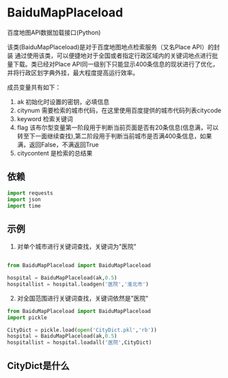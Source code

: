 # BaiduMapPlaceload

百度地图API数据加载接口(Python)


该类(BaiduMapPlaceload)是对于百度地图地点检索服务（又名Place API）的封装
通过使用该类，可以便捷地对于全国或者指定行政区域内的关键词地点进行批量下载。类已经对Place API同一级别下只能显示400条信息的现状进行了优化，并将行政区划字典外挂，最大程度提高运行效率。
    
成员变量共有如下：
    
1. ak 初始化时设置的密钥，必填信息
2. citynum  需要检索的城市代码，在这里使用百度提供的城市代码列表citycode
3. keyword  检索关键词
4. flag 该布尔型变量第一阶段用于判断当前页面是否有20条信息(信息满，可以转至下一面继续查找),第二阶段用于判断当前城市是否满400条信息，如果满，返回False，不满返回True
5. citycontent 是检索的总结果
    
## 依赖

```python
import requests
import json
import time
```

## 示例

1. 对单个城市进行关键词查找，关键词为"医院"

```python

from BaiduMapPlaceload import BaiduMapPlaceload

hospital = BaiduMapPlaceload(ak,0.5)
hospitallist = hospital.loadgen('医院','淮北市')

```

2. 对全国范围进行关键词查找，关键词依然是"医院"

```python
from BaiduMapPlaceload import BaiduMapPlaceload
import pickle

CityDict = pickle.load(open('CityDict.pkl','rb'))
hospital = BaiduMapPlaceload(ak,0.5)
hospitallist = hospital.loadall('医院',CityDict)

```

## CityDict是什么


